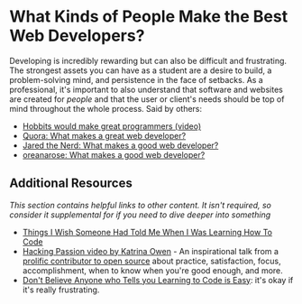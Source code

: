 # What Kinds of People Make the Best Web Developers?

Developing is incredibly rewarding but can also be difficult and frustrating.  The strongest assets you can have as a student are a desire to build, a problem-solving mind, and persistence in the face of setbacks.  As a professional, it's important to also understand that software and websites are created for *people* and that the user or client's needs should be top of mind throughout the whole process.  Said by others:

* [Hobbits would make great programmers (video)](http://www.youtube.com/watch?v=G49RUPv5-NU)
* [Quora: What makes a great web developer?](http://www.quora.com/What-makes-a-great-web-developer)
* [Jared the Nerd: What makes a good web developer?](http://www.jaredthenerd.com/2013/05/what-makes-good-developer.html)
* [oreanarose: What makes a good web developer?](http://oreanarose.com/2010/12/what-makes-a-good-web-developer/)

## Additional Resources

*This section contains helpful links to other content. It isn't required, so consider it supplemental for if you need to dive deeper into something*


* [Things I Wish Someone Had Told Me When I Was Learning How To Code](https://medium.com/learning-to-code/565fc9dcb329)
* [Hacking Passion video by Katrina Owen](http://youtu.be/rHLTltK1kss) - An inspirational talk from a [prolific contributor to open source](https://github.com/kytrinyx) about practice, satisfaction, focus, accomplishment, when to know when you're good enough, and more.
* [Don't Believe Anyone who Tells you Learning to Code is Easy](http://techcrunch.com/2014/05/24/dont-believe-anyone-who-tells-you-learning-to-code-is-easy/): it's okay if it's really frustrating.
